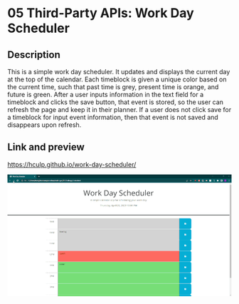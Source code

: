 # 05 Third-Party APIs: Work Day Scheduler

## Description

This is a simple work day scheduler. It updates and displays the current day at the top of the calendar. Each timeblock is given a unique color based on the current time, such that
past time is grey, present time is orange, and future is green. After a user inputs information in the text field for a timeblock and clicks the save button, that event is stored, so
the user can refresh the page and keep it in their planner. If a user does not click save for a timeblock for input event information, then that event is not saved and disappears
upon refresh. 

## Link and preview

https://hculp.github.io/work-day-scheduler/

![Demo of work day scheduler](./assets/images/workdayscheduler_demo.gif "work day scheduler demo") 